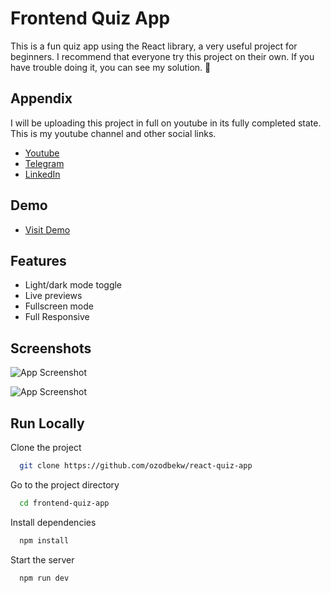 # Frontend Quiz App

This is a fun quiz app using the React library, a very useful project for beginners. I recommend that everyone try this project on their own. If you have trouble doing it, you can see my solution. 🎉

## Appendix

I will be uploading this project in full on youtube in its fully completed state. This is my youtube channel and other social links.

- [Youtube](https://www.youtube.com/ozodbek_in_web)
- [Telegram](https://www.t.me/ozodbek_in_web)
- [LinkedIn](https://www.linkedin.com/in/ozodbek-tursunaliyev)

## Demo

- [Visit Demo](https://quiz-fontend.vercel.app/)

## Features

- Light/dark mode toggle
- Live previews
- Fullscreen mode
- Full Responsive

## Screenshots

![App Screenshot](https://res.cloudinary.com/dz209s6jk/image/upload/v1699537658/Challenges/o4vnsylucskyh2bb5ycq.jpg)

![App Screenshot](https://res.cloudinary.com/dz209s6jk/image/upload/v1699537658/Challenges/k92i1ossbwvtq4z1jlyt.jpg)

## Run Locally

Clone the project

```bash
  git clone https://github.com/ozodbekw/react-quiz-app
```

Go to the project directory

```bash
  cd frontend-quiz-app
```

Install dependencies

```bash
  npm install
```

Start the server

```bash
  npm run dev
```
